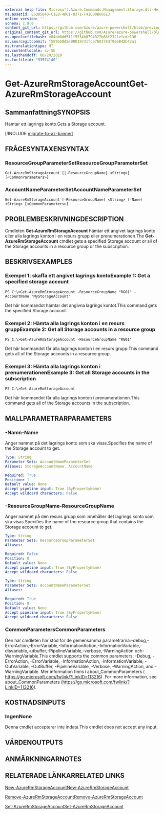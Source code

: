```yaml
---
external help file: Microsoft.Azure.Commands.Management.Storage.dll-Help.xml
ms.assetid: E53D5040-C1E8-4DC1-8371-F41C00B666E3
online version: ''
schema: 2.0.0
content_git_url: https://github.com/Azure/azure-powershell/blob/preview/src/ResourceManager/Storage/Commands.Management.Storage/help/Get-AzureRmStorageAccount.md
original_content_git_url: https://github.com/Azure/azure-powershell/blob/preview/src/ResourceManager/Storage/Commands.Management.Storage/help/Get-AzureRmStorageAccount.md
ms.openlocfilehash: e84bb0dd511f5534b8794327b68f2321efcdc130
ms.sourcegitcommit: f599b50d5e980197d1fca769378df90a842b42a1
ms.translationtype: MT
ms.contentlocale: sv-SE
ms.lasthandoff: 08/20/2020
ms.locfileid: "93574140"
---
```

# <span data-ttu-id="5fea0-101">Get-AzureRmStorageAccount</span><span class="sxs-lookup"><span data-stu-id="5fea0-101">Get-AzureRmStorageAccount</span></span>

## <span data-ttu-id="5fea0-102">Sammanfattning</span><span class="sxs-lookup"><span data-stu-id="5fea0-102">SYNOPSIS</span></span>
<span data-ttu-id="5fea0-103">Hämtar ett lagrings konto.</span><span class="sxs-lookup"><span data-stu-id="5fea0-103">Gets a Storage account.</span></span>

[!INCLUDE [migrate-to-az-banner](../../includes/migrate-to-az-banner.md)]

## <span data-ttu-id="5fea0-104">FRÅGESYNTAXEN</span><span class="sxs-lookup"><span data-stu-id="5fea0-104">SYNTAX</span></span>

### <span data-ttu-id="5fea0-105">ResourceGroupParameterSet</span><span class="sxs-lookup"><span data-stu-id="5fea0-105">ResourceGroupParameterSet</span></span>
```
Get-AzureRmStorageAccount [[-ResourceGroupName] <String>] [<CommonParameters>]
```

### <span data-ttu-id="5fea0-106">AccountNameParameterSet</span><span class="sxs-lookup"><span data-stu-id="5fea0-106">AccountNameParameterSet</span></span>
```
Get-AzureRmStorageAccount [-ResourceGroupName] <String> [-Name] <String> [<CommonParameters>]
```

## <span data-ttu-id="5fea0-107">PROBLEMBESKRIVNING</span><span class="sxs-lookup"><span data-stu-id="5fea0-107">DESCRIPTION</span></span>
<span data-ttu-id="5fea0-108">Cmdleten **Get-AzureRmStorageAccount** hämtar ett angivet lagrings konto eller alla lagrings konton i en resurs grupp eller prenumerationen.</span><span class="sxs-lookup"><span data-stu-id="5fea0-108">The **Get-AzureRmStorageAccount** cmdlet gets a specified Storage account or all of the Storage accounts in a resource group or the subscription.</span></span>

## <span data-ttu-id="5fea0-109">BESKRIVS</span><span class="sxs-lookup"><span data-stu-id="5fea0-109">EXAMPLES</span></span>

### <span data-ttu-id="5fea0-110">Exempel 1: skaffa ett angivet lagrings konto</span><span class="sxs-lookup"><span data-stu-id="5fea0-110">Example 1: Get a specified storage account</span></span>
```
PS C:\>Get-AzureRmStorageAccount -ResourceGroupName "RG01" -AccountName "MyStorageAccount"
```

<span data-ttu-id="5fea0-111">Det här kommandot hämtar det angivna lagrings kontot.</span><span class="sxs-lookup"><span data-stu-id="5fea0-111">This command gets the specified Storage account.</span></span>

### <span data-ttu-id="5fea0-112">Exempel 2: Hämta alla lagrings konton i en resurs grupp</span><span class="sxs-lookup"><span data-stu-id="5fea0-112">Example 2: Get all Storage accounts in a resource group</span></span>
```
PS C:\>Get-AzureRmStorageAccount -ResourceGroupName "RG01"
```

<span data-ttu-id="5fea0-113">Det här kommandot får alla lagrings konton i en resurs grupp.</span><span class="sxs-lookup"><span data-stu-id="5fea0-113">This command gets all of the Storage accounts in a resource group.</span></span>

### <span data-ttu-id="5fea0-114">Exempel 3: Hämta alla lagrings konton i prenumerationen</span><span class="sxs-lookup"><span data-stu-id="5fea0-114">Example 3:  Get all Storage accounts in the subscription</span></span>
```
PS C:\>Get-AzureRmStorageAccount
```

<span data-ttu-id="5fea0-115">Det här kommandot får alla lagrings konton i prenumerationen.</span><span class="sxs-lookup"><span data-stu-id="5fea0-115">This command gets all of the Storage accounts in the subscription.</span></span>

## <span data-ttu-id="5fea0-116">MALLPARAMETRAR</span><span class="sxs-lookup"><span data-stu-id="5fea0-116">PARAMETERS</span></span>

### <span data-ttu-id="5fea0-117">-Namn</span><span class="sxs-lookup"><span data-stu-id="5fea0-117">-Name</span></span>
<span data-ttu-id="5fea0-118">Anger namnet på det lagrings konto som ska visas.</span><span class="sxs-lookup"><span data-stu-id="5fea0-118">Specifies the name of the Storage account to get.</span></span>

```yaml
Type: String
Parameter Sets: AccountNameParameterSet
Aliases: StorageAccountName, AccountName

Required: True
Position: 1
Default value: None
Accept pipeline input: True (ByPropertyName)
Accept wildcard characters: False
```

### <span data-ttu-id="5fea0-119">-ResourceGroupName</span><span class="sxs-lookup"><span data-stu-id="5fea0-119">-ResourceGroupName</span></span>
<span data-ttu-id="5fea0-120">Anger namnet på den resurs grupp som innehåller det lagrings konto som ska visas.</span><span class="sxs-lookup"><span data-stu-id="5fea0-120">Specifies the name of the resource group that contains the Storage account to get.</span></span>

```yaml
Type: String
Parameter Sets: ResourceGroupParameterSet
Aliases:

Required: False
Position: 0
Default value: None
Accept pipeline input: True (ByPropertyName)
Accept wildcard characters: False
```

```yaml
Type: String
Parameter Sets: AccountNameParameterSet
Aliases:

Required: True
Position: 0
Default value: None
Accept pipeline input: True (ByPropertyName)
Accept wildcard characters: False
```

### <span data-ttu-id="5fea0-121">CommonParameters</span><span class="sxs-lookup"><span data-stu-id="5fea0-121">CommonParameters</span></span>
<span data-ttu-id="5fea0-122">Den här cmdleten har stöd för de gemensamma parametrarna:-debug,-ErrorAction,-ErrorVariable,-InformationAction,-InformationVariable,-disvariable,-utbuffer,-PipelineVariable,-verbose,-WarningAction och-WarningVariable.</span><span class="sxs-lookup"><span data-stu-id="5fea0-122">This cmdlet supports the common parameters: -Debug, -ErrorAction, -ErrorVariable, -InformationAction, -InformationVariable, -OutVariable, -OutBuffer, -PipelineVariable, -Verbose, -WarningAction, and -WarningVariable.</span></span> <span data-ttu-id="5fea0-123">Mer information finns i about_CommonParameters ( https://go.microsoft.com/fwlink/?LinkID=113216) .</span><span class="sxs-lookup"><span data-stu-id="5fea0-123">For more information, see about_CommonParameters (https://go.microsoft.com/fwlink/?LinkID=113216).</span></span>

## <span data-ttu-id="5fea0-124">KOSTNADS</span><span class="sxs-lookup"><span data-stu-id="5fea0-124">INPUTS</span></span>

### <span data-ttu-id="5fea0-125">Ingen</span><span class="sxs-lookup"><span data-stu-id="5fea0-125">None</span></span>
<span data-ttu-id="5fea0-126">Denna cmdlet accepterar inte indata.</span><span class="sxs-lookup"><span data-stu-id="5fea0-126">This cmdlet does not accept any input.</span></span>

## <span data-ttu-id="5fea0-127">VÄRDEN</span><span class="sxs-lookup"><span data-stu-id="5fea0-127">OUTPUTS</span></span>

## <span data-ttu-id="5fea0-128">ANMÄRKNINGAR</span><span class="sxs-lookup"><span data-stu-id="5fea0-128">NOTES</span></span>

## <span data-ttu-id="5fea0-129">RELATERADE LÄNKAR</span><span class="sxs-lookup"><span data-stu-id="5fea0-129">RELATED LINKS</span></span>

[<span data-ttu-id="5fea0-130">New-AzureRmStorageAccount</span><span class="sxs-lookup"><span data-stu-id="5fea0-130">New-AzureRmStorageAccount</span></span>](./New-AzureRmStorageAccount.md)

[<span data-ttu-id="5fea0-131">Remove-AzureRmStorageAccount</span><span class="sxs-lookup"><span data-stu-id="5fea0-131">Remove-AzureRmStorageAccount</span></span>](./Remove-AzureRmStorageAccount.md)

[<span data-ttu-id="5fea0-132">Set-AzureRmStorageAccount</span><span class="sxs-lookup"><span data-stu-id="5fea0-132">Set-AzureRmStorageAccount</span></span>](./Set-AzureRmStorageAccount.md)
